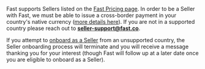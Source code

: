 Fast supports Sellers listed on the [Fast Pricing page](https://fast.co/pricing). In order to be a Seller with Fast, we must be able to issue a cross-border payment in your country's native currency ([more details here](https://stripe.com/docs/connect/cross-border-payouts)). If you are not in a supported country please reach out to [**seller-support@fast.co**](mailto:seller-support@fast.co).

If you attempt to [onboard as a Seller](https://v2.fast.co/get-started) from an unsupported country, the Seller onboarding process will terminate and you will receive a message thanking you for your interest (though Fast will follow up at a later date once you are eligible to onboard as a Seller).
